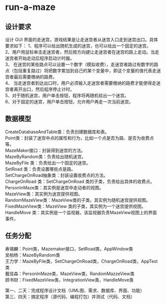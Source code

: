 # run-a-maze

## 设计要求
设计 GUI 界面的走迷宫，游戏结果是让走迷宫者从迷宫入口走到迷宫出口。具体要求如下：
1、程序可以给出随机生成的迷宫，也可以给出一个固定的迷宫。                                                                                       
2、用户用鼠标单击走迷宫者，然后按方向键让走迷宫者在迷宫的路上走动。当走迷宫者开始走动后程序启动计时器。                                             
3、 在迷宫的某些路点可以设置一个数字（模拟收费），走迷宫者路过有数字的路点（包括重复路过）将把数字累加到自己的某个变量中，即这个变量的值代表走迷宫者最后需要缴纳的路费。                                                                                                                            
4、 当走迷宫者到达出口时，用户必须输入走迷宫者需要缴纳的路费才能使得走迷宫者离开出口，然后程序停止计时。                                             
5、对于随机迷宫，用户单击按钮，程序将再随机给出一个迷宫。                                                                                       
6、对于固定的迷宫，用户单击按钮，允许用户再走一次当前迷宫。                                                                                     

## 数据模型
CreateDatabaseAndTable类：负责创建数据库和表。                                                                                               
Point类：封装了迷宫中点的属性和行为，比如一个点是否为路、是否为收费点等。                                                                        
MazeMaker接口：封装得到迷宫的方法。                                                                                                           
MazeByRandom类：负责给出随机迷宫。                                                                                                           
MazeByFile 类：负责给出一个固定的迷宫。                                                                                                       
SetRoad 类：负责设置哪些点是路。                                                                                                             
SetChargeOnRoad抽象类：封装设置收费点的方法。                                                                                                 
ChargeOnRoad 类：SetChargeOnRoad 类的子类，负责给出具体的收费点。                                                                             
PersonInMaze类：其实例是迷宫中走动者的视图。                                                                                                 
MazeView类：其实例为迷宫提供视图。                                                                                                           
RandomMazeView类：MazeView类的子类，其实例为随机迷宫提供视图。                                                                                 
FixedMazeView类：MazeView 类的子类，其实例为一个迷宫提供视图。                                                                                 
HandleMove 类：其实例是一个监视器，该监视器负责MazeView视图上的界面事件。                                                                       

## 任务分配
寿锡麟：Point类，Mazemaker接口，SetRoad类，AppWindow类                                                                                       
吴柏杨：MazeByRandom类                                                                                                                     
王力学：MazeByFile类，SetChargeOnRoad类，ChargeOnRoad类，AppTest类                                                                           
戴佳森：PersonInMaze类，MazeView类，RandomMazzeView类                                                                                       
顾书财：FixedMazeView类，IntegrationView类，HandleMove类                                                                                     

第一、二天：完成程序设计文档（UML图、需求、数据库、界面、功能）                                                                                 
第三、四天：搞定程序（源代码、编程打包）并测试（代码、文档）                                                                                     
